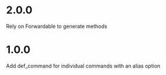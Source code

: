 # 2.0.0

Rely on Forwardable to generate methods

# 1.0.0

Add def_command for individual commands with an alias option
